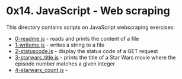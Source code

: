 # 0x14. JavaScript - Web scraping
This directory contains scripts on JavaScript webscraping exercises:
- [0-readme.js](0-readme.js) - reads and prints the content of a file
- [1-writeme.js](1-writeme.js) - writes a string to a file
- [2-statuscode.js](2-statuscode.js) - display the status code of a GET request
- [3-starwars_title.js](3-starwars_title.js) - prints the title of a Star Wars movie where the episode number matches a given integer
- [4-starwars_count.js](4-starwars_count.js) - 